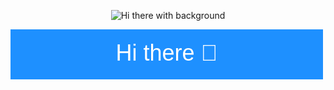 <p align="center">
  <img
    src="https://raw.githubusercontent.com/rladuddms0815/rladuddms0815/main/assets/hi-banner.svg"
    alt="Hi there with background"
  />
</p>
<?xml version="1.0" encoding="UTF-8"?>
<svg xmlns="http://www.w3.org/2000/svg" width="500" height="80">
  <rect width="100%" height="100%" fill="#1E90FF" /> <!-- 배경 색: dodgerblue -->
  <text x="50%" y="50%" dominant-baseline="middle" text-anchor="middle"
        font-family="Arial, sans-serif" font-size="36" fill="white">
    Hi there 👋
  </text>
</svg>

